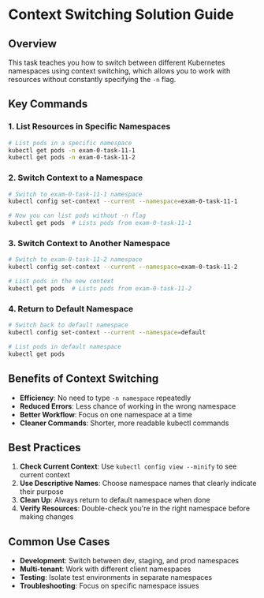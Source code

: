 # Context Switching Solution Guide

## Overview
This task teaches you how to switch between different Kubernetes namespaces using context switching, which allows you to work with resources without constantly specifying the `-n` flag.

## Key Commands

### 1. List Resources in Specific Namespaces
```bash
# List pods in a specific namespace
kubectl get pods -n exam-0-task-11-1
kubectl get pods -n exam-0-task-11-2
```

### 2. Switch Context to a Namespace
```bash
# Switch to exam-0-task-11-1 namespace
kubectl config set-context --current --namespace=exam-0-task-11-1

# Now you can list pods without -n flag
kubectl get pods  # Lists pods from exam-0-task-11-1
```

### 3. Switch Context to Another Namespace
```bash
# Switch to exam-0-task-11-2 namespace
kubectl config set-context --current --namespace=exam-0-task-11-2

# List pods in the new context
kubectl get pods  # Lists pods from exam-0-task-11-2
```

### 4. Return to Default Namespace
```bash
# Switch back to default namespace
kubectl config set-context --current --namespace=default

# List pods in default namespace
kubectl get pods
```

## Benefits of Context Switching
- **Efficiency**: No need to type `-n namespace` repeatedly
- **Reduced Errors**: Less chance of working in the wrong namespace
- **Better Workflow**: Focus on one namespace at a time
- **Cleaner Commands**: Shorter, more readable kubectl commands

## Best Practices
1. **Check Current Context**: Use `kubectl config view --minify` to see current context
2. **Use Descriptive Names**: Choose namespace names that clearly indicate their purpose
3. **Clean Up**: Always return to default namespace when done
4. **Verify Resources**: Double-check you're in the right namespace before making changes

## Common Use Cases
- **Development**: Switch between dev, staging, and prod namespaces
- **Multi-tenant**: Work with different client namespaces
- **Testing**: Isolate test environments in separate namespaces
- **Troubleshooting**: Focus on specific namespace issues